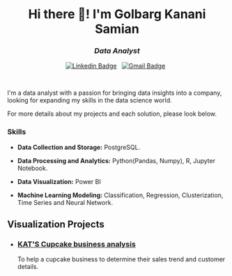 <h1 align="center">Hi there 👋! I'm Golbarg Kanani Samian</h1>

<h3 align="center"><i>Data Analyst</i></h3>

<div align="center">

[![Linkedin Badge](https://img.shields.io/badge/LinkedIn-0077B5?style=flat&logo=linkedin&logoColor=white)](https://www.linkedin.com/in/golbargkananisamian/)&nbsp;&nbsp;
[![Gmail Badge](https://img.shields.io/badge/Gmail-D14836?style=flat&logo=gmail&logoColor=white&link=mailto:golbarg.kanani.samian@gmail.com)](mailto:golbarg.kanani.samian@gmail.com)&nbsp;&nbsp;

</div>

<br>

I'm a data analyst with a passion for bringing data insights into a company, looking for expanding my skills in the data science world.

For more details about my projects and each solution, please look below.

### Skills

* **Data Collection and Storage:** PostgreSQL.

* **Data Processing and Analytics:** Python(Pandas, Numpy), R, Jupyter Notebook.

* **Data Visualization:** Power BI
  
* **Machine Learning Modeling:** Classification, Regression, Clusterization, Time Series and Neural Network.

## Visualization Projects

* ### [KAT'S Cupcake business analysis](https://github.com/GolbargK/cupcake-business-analysis-visualization)

	To help a cupcake business to determine their sales trend and customer details.

<!--Determining The Incumbency Advantage Effects in Canadian Parliament (An Updated Study) | MA Paper
Predictive Analysis of Exercise Habits
Investigating Demographic Impact on Working Hours
Unveiling Patterns in Weekly Alcohol Consumption and Household Size
Risk-Return Analysis on US Stock Market
Income Inequality Among Indigenous People in Canada
The Economic Dynamics of Exogamous Marriage in Small-scale Societies
Examining the Impact of Introducing Charter Schools on Public Schools’ Resources
Machine Learning Projects
Created Insightful Power BI dashboards for KAT'S Cupcake company-->



